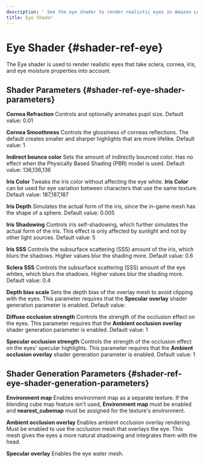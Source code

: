 ```yaml
---
description: ' See the eye shader to render realistic eyes in Amazon Lumberyard. '
title: Eye Shader
---
```

# Eye Shader {#shader-ref-eye}

The Eye shader is used to render realistic eyes that take sclera, cornea, iris, and eye moisture properties into account\.

## Shader Parameters {#shader-ref-eye-shader-parameters}

**Cornea Refraction**
Controls and optionally animates pupil size\.
Default value: 0\.01

**Cornea Smoothness**
Controls the glossiness of corneas reflections\.
The default creates smaller and sharper highlights that are more lifelike\.
Default value: 1

**Indirect bounce color**
Sets the amount of indirectly bounced color\. Has no effect when the Physically Based Shading \(PBR\) model is used\.
Default value: 136,136,136

**Iris Color**
Tweaks the iris color without affecting the eye white\.
**Iris Color** can be used for eye variation between characters that use the same texture\.
Default value: 187,187,187

**Iris Depth**
Simulates the actual form of the iris, since the in\-game mesh has the shape of a sphere\.
Default value: 0\.005

**Iris Shadowing**
Controls iris self\-shadowing, which further simulates the actual form of the iris\.
This effect is only affected by sunlight and not by other light sources\.
Default value: 5

**Iris SSS**
Controls the subsurface scattering \(SSS\) amount of the iris, which blurs the shadows\. Higher values blur the shading more\.
Default value: 0\.6

**Sclera SSS**
Controls the subsurface scattering \(SSS\) amount of the eye whites, which blurs the shadows\. Higher values blur the shading more\.
Default value: 0\.4

**Depth bias scale**
Sets the depth bias of the overlay mesh to avoid clipping with the eyes\.
This parameter requires that the **Specular overlay** shader generation parameter is enabled\.
Default value:

**Diffuse occlusion strength**
Controls the strength of the occlusion effect on the eyes\.
This parameter requires that the **Ambient occlusion overlay** shader generation parameter is enabled\.
Default value: 1

**Specular occlusion strength**
Controls the strength of the occlusion effect on the eyes' specular highlights\.
This parameter requires that the **Ambient occlusion overlay** shader generation parameter is enabled\.
Default value: 1

## Shader Generation Parameters {#shader-ref-eye-shader-generation-parameters}

**Environment map**
Enables environment map as a separate texture\.
If the blending cube map feature isn't used, **Environment map** must be enabled and **nearest\_cubemap** must be assigned for the texture's environment\.

**Ambient occlusion overlay**
Enables ambient occlusion overlay rendering\.
Must be enabled to use the occlusion mesh that overlays the eye\. This mesh gives the eyes a more natural shadowing and integrates them with the head\.

**Specular overlay**
Enables the eye water mesh\.